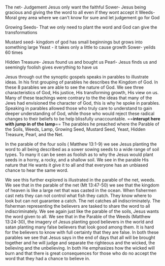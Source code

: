 The net- Judgement Jesus only want the faithful 
Sower- Jesus being gracious and giving the the word to all even if they wont accept it
Weeds- Moral grey area where we can't know for sure and let judgement go for God

Growing Seeds- That we only need to plant the word and God can give the transformations

Mustard seed- kingdom of god has small beginnings but grows into something large
Yeast - it takes only a little to cause growth
Sower- yeilds 60 times

Hidden Treasure- Jesus found us and bought us 
Pearl- Jesus finds us and seemingly foolish gives everything to have us


Jesus through out the synoptic gospels speaks in parables to illustrate ideas. In his first grouping of parables he describes the Kingdom of God. In these 8 parables we are able to see the nature of God. We see three characteristics of God, His justice, His transforming growth, His view on us. Many of these teachings were contrary to the the ideas that many of the Jews had envisioned the character of God, this is why he spoke in parables. Speaking in parables allowed those who truly care to understand to gain deeper understanding of God, while those who would reject these radical changes to their beliefs to be help blissfully unaccountable.  ==**interupt here with jump in of the lamp**==  The parables he preached where the Parable of the Soils, Weeds, Lamp, Growing Seed, Mustard Seed, Yeast, Hidden Treasure, Pearl, and the Net. 

In the parable of the four soils ( Matthew 13:1-9) we see Jesus planting the word to all being described as a sower sowing seeds to a wide range of soil types. To many it can be seen as foolish as to why the Jesus would plant seeds in a horny, a rocky, and a shallow soil. We see in the parable His nature that He wants it give it to all and that everyone has an unbiased chance to hear the same word.  

We see this further explored is illustrated in the parable of the net, weeds. We see that in the parable of the net (Mt 13:47-50) we see that the kingdom of heaven is like a large net that was casted in the ocean. When fishermen cast nets they can not control what fish they catch. They know where to look but can not guarantee a catch. The net catches all indiscriminately. The fisherman representing the believers are tasked to share the word to all indiscriminately. We see again just like the parable of the soils, Jesus wants the word given to all. We see that in the Parable of the Weeds (Matthew 13:24-30), the imagery of Jesus planting good believers in the world and satan planting many false believers that look good among them. It is hard for the believers to know with full certainty that they are false. In both these parables we see that Jesus says in the end of days that all will be brought together and he will judge and separate the righteous and the wicked, the believing and the unbelieving. In both He emphasizes how the wicked will burn and that there is great consequences for those who do no accept the word that they had a chance to believe in. 

